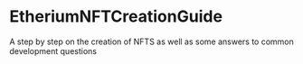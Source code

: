 # EtheriumNFTCreationGuide
A step by step on the creation of NFTS as well as some answers to common development questions
